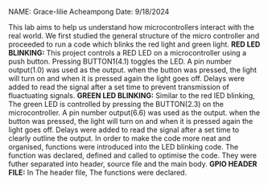 NAME: Grace-lilie Acheampong
Date: 9/18/2024

This lab aims to help us understand how microcontrollers interact with the real world. We first studied the general structure of the micro controller and proceeded to run a code which blinks the red light and green light.
**RED LED BLINKING:** This project controls a RED LED on a microcontroller using a push button. Pressing BUTTON1(4.1) toggles the LED. A pin number output(1.0) was used as the output. when the button was pressed, the light will turn on and when it is pressed again the light goes off. Delays were added to read the signal after a set time to prevent transmission of fluactuating signals.
**GREEN LED BLINKING:** Similar to the red lED blinking, The green LED is controlled by pressing the BUTTON(2.3) on the microcontroller. A pin number output(6.6) was used as the output. when the button was pressed, the light will turn on and when it is pressed again the light goes off. Delays were added to read the signal after a set time to clearly outline the output.
In order to make the code more neat and organised, functions were introduced into the LED blinking code. The function was declared, defined and called to optimise the code. They were futher separated into header, source file and the main body. 
**GPIO HEADER FILE:**  In The header file, The functions were declared. 
